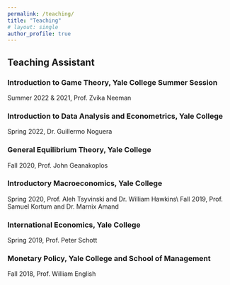 ```yaml
---
permalink: /teaching/    
title: "Teaching"
# layout: single
author_profile: true
---
```


## Teaching Assistant

### Introduction to Game Theory, Yale College Summer Session
Summer 2022 & 2021,  Prof. Zvika Neeman 

### Introduction to Data Analysis and Econometrics, Yale College
Spring 2022,  Dr. Guillermo Noguera

### General Equilibrium Theory, Yale College
Fall 2020,  Prof. John Geanakoplos

### Introductory Macroeconomics, Yale College
Spring 2020,  Prof. Aleh Tsyvinski and Dr. William Hawkins\\
Fall 2019,  Prof. Samuel Kortum and Dr. Marnix Amand

### International Economics, Yale College
Spring 2019,  Prof. Peter Schott

### Monetary Policy, Yale College and School of Management
Fall 2018,  Prof. William English